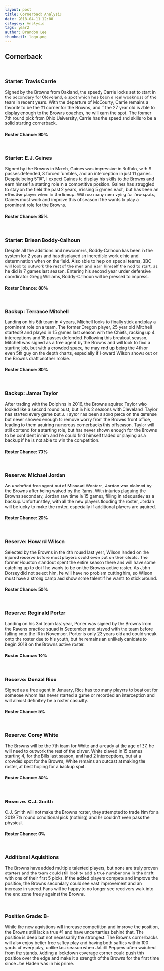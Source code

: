 ```yaml
---
layout: post
title: Cornerback Analysis
date: 2018-04-11 12:00
category: Analysis
tags: year2
author: Brandon Lee
thumbnail: logo.png
---
```


## Cornerback

<br>

### Starter: Travis Carrie

Signed by the Browns from Oakland, the speedy Carrie looks set to start in the secondary for Cleveland, a spot which has been a real weakness of the team in recent years. With the departure of McCourty, Carrie remains a favorite to be the #1 corner for the Browns, and if the 27 year old is able to display enough to the Browns coaches, he will earn the spot. The former 7th round pick from Ohio University, Carrie has the speed and skills to be a solid starting cornerback.  

#### Roster Chance: 90%

<br>

### Starter: E.J. Gaines

Signed by the Browns in March, Gaines was impressive in Buffalo, with 9 passes defended, 3 forced fumbles, and an interception in just 11 games. Despite being 5'10", I expect Gaines to display his skills to the Browns and earn himself a starting role in a competitive position. Gaines has struggled to stay on the field the past 2 years, missing 5 games each, but has been an effective player when in the lineup. With so many men vying for few spots, Gaines must work and improve this offseason if he wants to play a prominent role for the Browns.

#### Roster Chance: 85%

<br>

### Starter: Briean Boddy-Calhoun

Despite all the additions and newcomers, Boddy-Calhoun has been in the system for 2 years and has displayed an incredible work ethic and determination when on the field. Also able to help on special teams, BBC will look to outwork the rest of the men and earn himself the nod to start, as he did in 7 games last season. Entering his second year under defensive coordinator Gregg Williams, Boddy-Calhoun will be pressed to impress.

#### Roster Chance: 80%

<br>

### Backup: Terrance Mitchell

Landing on his 6th team in 4 years, Mitchell looks to finally stick and play a prominent role on a team. The former Oregon player, 25 year old Mitchell started 9 and played in 15 games last season with the Chiefs, racking up 4 interceptions and 18 passes defended. Following this breakout season, Mitchell was signed as a free agent by the Browns and will look to find a starting job, but with a crowded space, he may end up being the 4th or even 5th guy on the depth charts, especially if Howard Wilson shows out or the Browns draft another rookie.

#### Roster Chance: 80%

<br>

### Backup: Jamar Taylor

After trading with the Dolphins in 2016, the Browns aquired Taylor who looked like a second round bust, but in his 2 seasons with Cleveland, Taylor has started every game but 3. Taylor has been a solid piece on the defense but never showed enough to remove worry from the Browns front office, leading to them aquiring numerous cornerbacks this offseason. Taylor will still contend for a starting role, but has never shown enough for the Browns to be confident in him and he could find himself traded or playing as a backup if he is not able to win the competition. 

#### Roster Chance: 70%

<br>

### Reserve: Michael Jordan

An undrafted free agent out of Missouri Western, Jordan was claimed by the Browns after being waived by the Rams. With injuries plaguing the Browns secondary, Jordan saw time in 15 games, filling in adequatley as a backup. Unfortunatley, with all the new players flooding the roster, Jordan will be lucky to make the roster, especially if additional players are aquired.

#### Roster Chance: 20%

<br>

### Reserve: Howard Wilson

Selected by the Browns in the 4th round last year, Wilson landed on the injured reserve before most players could even put on their cleats. The former Houston standout spent the entire season there and will have some catching up to do if he wants to be on the Browns active roster. As John Dorsey did not select him, he will have no problem cutting him, so Wilson must have a strong camp and show some talent if he wants to stick around. 

#### Roster Chance: 50%

<br>

### Reserve: Reginald Porter

Landing on his 3rd team last year, Porter was signed by the Browns from the Ravens practice squad in September and stayed with the team before falling onto the IR in November. Porter is only 23 years old and could sneak onto the roster due to his youth, but he remains an unlikely canidate to begin 2018 on the Browns active roster.

#### Roster Chance: 10%

<br>

### Reserve: Denzel Rice

Signed as a free agent in January, Rice has too many players to beat out for someone whom has never started a game or recorded an interception and will almost definitley be a roster casualty.

#### Roster Chance: 5%

<br>

### Reserve: Corey White

The Browns will be the 7th team for White and already at the age of 27, he will need to outwork the rest of the player. White played in 15 games, starting 4, for the Bills last season, and had 2 interceptions, but at a crowded spot for the Browns, White remains an outcast at making the roster, at best hoping for a backup spot.

#### Roster Chance: 30%

<br>

### Reserve: C.J. Smith

C.J. Smith will not make the Browns roster, they attempted to trade him for a 2019 7th round conditional pick (nothing) and he couldn't even pass the physical.

#### Roster Chance: 0%

<br>

### Additional Aquisitions

The Browns have added multiple talented players, but none are truly proven starters and the team could still look to add a true number one in the draft with one of their first 5 picks. If the added players compete and improve the position, the Browns secondary could see vast improvement and an increase in speed. Fans will be happy to no longer see receivers walk into the end zone freely against the Browns.

<br>

### Position Grade: B-

While the new aquistions will increase competition and improve the position, the Browns still lack a true #1 and have uncertanties behind that. The position is deep but not necessarily the strongest. The Browns cornerbacks will also enjoy better free saftey play and having both safties within 100 yards of every play, unlike last season when Jabrill Peppers often watched from the stands. Adding a lockdown coverage corner could push this position over the edge and make it a strength of the Browns for the first time since Joe Haden was in his prime. 
